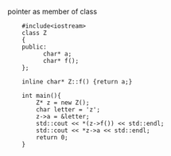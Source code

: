 pointer as member of class

        #include<iostream>
        class Z
        {
        public:
              char* a;  
              char* f();
        };
        
        inline char* Z::f() {return a;}

        int main(){         
            Z* z = new Z();
            char letter = 'z';
            z->a = &letter;
            std::cout << *(z->f()) << std::endl;
            std::cout << *z->a << std::endl;
            return 0;
        }
